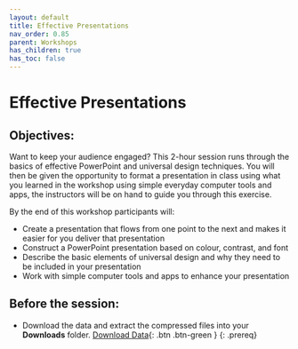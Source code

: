 ```yaml
---
layout: default
title: Effective Presentations
nav_order: 0.85
parent: Workshops
has_children: true
has_toc: false
---
```

# Effective Presentations


## Objectives:

Want to keep your audience engaged? This 2-hour session runs through the basics of effective PowerPoint and universal design techniques. You will then be given the opportunity to format a presentation in class using  what you learned in the workshop using simple everyday computer tools and apps, the instructors will be on hand to guide you through this exercise.  

By the end of this workshop participants will:  

- Create a presentation that flows from one point to the next and makes it easier for you deliver that presentation  
- Construct a PowerPoint presentation based on colour, contrast, and font  
- Describe the basic elements of universal design and why they need to be included in your presentation  
- Work with simple computer tools and apps to enhance your presentation  


## Before the session:
- Download the data and extract the compressed files into your **Downloads** folder. [Download Data](https://github.com/meginwinnipeg/workshops/raw/main/content/handson/powerpoint/data/powerpointData.zip){: .btn .btn-green }
{: .prereq}




